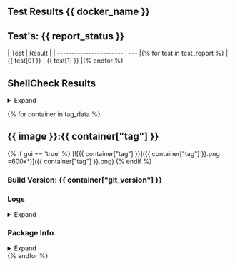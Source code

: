 ## Test Results {{ docker_name }}

## Test's: {{ report_status }}

| Test | Result |
| ----------------------- | --- |{% for test in test_report %}
| {{ test[0] }} | {{ test[1] }} |{% endfor %}

<main>

<section markdown="1">
 
## ShellCheck Results

<details><summary>Expand</summary><blockquote><p>
{% for test in shell_check %}
<details><summary>File: `{{ test[0] }}`</summary><p>

```
{{ test[1] }}
```

</p></details>
{% endfor %}
</blockquote></p></details>
</section>
 
{% for container in tag_data %}
<section markdown="1">

## {{ image }}:{{ container["tag"] }}
{% if gui == 'true' %}
[![{{ container["tag"] }}]({{ container["tag"] }}.png =600x*)]({{ container["tag"] }}.png)
{% endif %}
### Build Version: {{ container["git_version"] }}

### Logs

<details><summary>Expand</summary><p>

```
{{ container["logs"] }}
```

</p></details>

### Package Info

<details><summary>Expand</summary><p>

```
{{ container["packages"] }}
```

</p></details>
</section>
{% endfor %}
</main>
